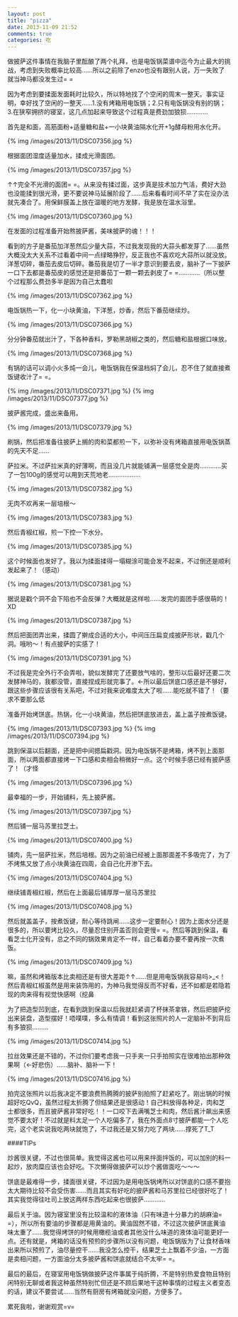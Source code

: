 ```yaml
---
layout: post
title: "pizza"
date: 2013-11-09 21:52
comments: true
categories: 吃
---
```

做披萨这件事情在我脑子里酝酿了两个礼拜，也是电饭锅菜谱中迄今为止最大的挑战，考虑到失败概率比较高……所以之前除了enzo也没有跟别人说，万一失败了就当神马都没发生过= =

因为考虑到要揉面发面耗时比较久，所以特地找了个空闲的周末一整天。事实证明，幸好找了空闲的一整天……1.没有烤箱用电饭锅；2.只有电饭锅没有别的锅；3.在狭窄拥挤的寝室，这几点加起来导致这个过程真是费劲加狼狈…………

首先是和面，高筋面粉+适量糖和盐+一小块黄油隔水化开+1g酵母粉用水化开。

{% img /images/2013/11/DSC07356.jpg %}

根据面团湿度适量加水，揉成光滑面团。

{% img /images/2013/11/DSC07357.jpg %}

↑↑完全不光滑的面团= =。从来没有揉过面，这步真是技术加力气活，费好大劲也没能揉到很光滑，更不要说神马延展阶段了……后来看看时间不早了实在没办法就先凑合了。用保鲜膜盖上放在温暖的地方发酵，我是放在温水浴里。

{% img /images/2013/11/DSC07360.jpg %}

在发面的过程准备开始熬披萨酱，美味披萨的魂！！！

看到的方子是番茄加洋葱然后少量大蒜，不过我发现我的大蒜头都发芽了……虽然大概没太大关系不过看着中间一点绿略狰狞，反正我也不喜欢吃大蒜所以就没放。洋葱切碎，番茄去皮后切碎。番茄我是切了一半才意识到要去皮，脑补了一下披萨一口下去都是番茄皮的感觉还是把番茄丁一颗一颗去剥皮了= =…………（所以整个过程那么费劲多半是因为自己太蠢啦

{% img /images/2013/11/DSC07362.jpg %}

电饭锅热一下，化一小块黄油，下洋葱，炒香，然后下番茄继续炒。

{% img /images/2013/11/DSC07366.jpg %}

分分钟番茄就出汁了，下各种香料，罗勒黑胡椒之类的，然后糖和盐根据口味放。

{% img /images/2013/11/DSC07368.jpg %}

有锅的话可以调小火多炖一会儿，电饭锅我在保温档焖了会儿，忍不住了就直接煮饭键收汁了= =。

{% img /images/2013/11/DSC07371.jpg %}
{% img /images/2013/11/DSC07377.jpg %}

披萨酱完成，盛出来备用。

{% img /images/2013/11/DSC07379.jpg %}

刷锅，然后把准备往披萨上搁的肉和菜都煎一下，以弥补没有烤箱直接用电饭锅蒸的先天不足……

萨拉米。不过萨拉米真的好薄啊，而且没几片就能铺满一层感觉全是肉…………买了一包100g的感觉可以用到天荒地老………………

{% img /images/2013/11/DSC07382.jpg %}

无肉不欢再来一层培根〜

{% img /images/2013/11/DSC07383.jpg %}

然后青椒红椒，煎一下控一下水分。

{% img /images/2013/11/DSC07385.jpg %}

这个时候面也发好了。我以为揉面揉得一塌糊涂可能会发不起来，不过倒还是顺利发起来了！（感动）

{% img /images/2013/11/DSC07381.jpg %}

据说是戳个洞不会下陷也不会反弹？大概就是这样啦……发完的面团手感很萌的！XD

{% img /images/2013/11/DSC07387.jpg %}

然后把面团弄出来，揉圆了擀成合适的大小，中间压压扁变成披萨形状，戳几个洞。哦哟〜！有点披萨的实感了！

{% img /images/2013/11/DSC07391.jpg %}

不过我是完全外行不会弄啦，貌似发酵完了还要放气啥的，整形以后最好还要二次发酵神马的，我都没管，直接捏成形就完事了。←所以最后饼底口感还是不够好，跟这些步骤应该很有关系吧，不过对我来说难度太大了啦……能吃就不错了！（要求不要那么低

准备开始烤饼底。热锅，化一小块黄油，然后把饼底放进去，盖上盖子按煮饭键。

{% img /images/2013/11/DSC07393.jpg %}
{% img /images/2013/11/DSC07394.jpg %}

跳到保温以后翻面，还是把中间摁扁戳洞。因为电饭锅不是烤箱，烤不到上面那面，所以两面都直接烤一下口感和卖相会稍微好一点。这个时候手感已经有披萨感了！（才怪

{% img /images/2013/11/DSC07396.jpg %}

最幸福的一步，开始铺料，先上披萨酱。

{% img /images/2013/11/DSC07397.jpg %}

然后铺一层马苏里拉芝士。

{% img /images/2013/11/DSC07400.jpg %}

铺肉，先一层萨拉米，然后培根。因为之前油已经被上面那面差不多吸完了，为了不烤焦又放了点小块黄油在四周，会自己化开渗下去。

{% img /images/2013/11/DSC07404.jpg %}

继续铺青椒红椒，然后在上面最后铺厚厚一层马苏里拉

{% img /images/2013/11/DSC07408.jpg %}

然后就盖盖子，按煮饭键，耐心等待跳闸……这步一定要耐心！因为上面水分还是很多的，所以要烤比较久，尽量忍住别开盖否则会更慢= =。然后等跳到保温，看看芝士化开没有，总之不同的锅效果肯定不一样，自己看着办要不要再按一次煮饭。

{% img /images/2013/11/DSC07409.jpg %}

嘛，虽然和烤箱版本比卖相还是有很大差距↑↑……但是用电饭锅我容易吗>_<！然后青椒红椒虽然是用来装饰用的，为神马我觉得反而不好看，还不如都是若隐若现的肉来得有视觉快感啊（挖鼻

为了把造型凹到底，在看到跳到保温以后我就赶紧调了杯抹茶拿铁，然后把披萨挖出来装盘，造型摆好！唔噗噗，多么有情调！看到这张照片的人一定脑补不到背后有多狼狈………

{% img /images/2013/11/DSC07414.jpg %}

拉丝效果还是不错的，不过你们要考虑我一只手夹一只手拍照实在很难拍出那种效果啊（←好悲伤）……脑补、脑补一下！

{% img /images/2013/11/DSC07416.jpg %}

拍完这张照片以后我决定不要浪费热腾腾的披萨别拍照了赶紧吃了。刚出锅的时候超好吃QvQ，虽然过程太折腾了但结果还是很感动！自己料放得各种足，肉和芝士都很多，而且披萨酱非常好吃！！一口咬下去满嘴芝士和肉，然后酱汁飙出来感觉不要太好！不过就是料太足一个人吃偏多了，我在外面点8寸披萨都能一个人吃完，这个老实说我吃两块就饱了，不过我还是又努力吃了两块……撑死了T_T

####TIPs

炒酱很关键，不过也很简单。我觉得这酱也可以用来拌面拌饭的，可以加别的料一起炒，放肉糜应该也会好吃。下次懒得做披萨可以炒个酱做面吃〜〜〜

饼底是最难得一步，揉面很关键，不过因为是用电饭锅烤所以对饼底的口感不要抱太大期待比较不会受伤害……而且其实有好吃的披萨酱和马苏里拉已经很好吃了！其实我觉得往吐司上放这两样东西吃起来也很披萨…………

最后关于油。因为寝室里没有比较温和的液体油（只有味道十分暴力的胡麻油= =），所以所有要油的步骤都是用黄油的。黄油固然不错，不过这次披萨饼底黄油味太重了……我觉得烤饼的时候用橄榄油或者其他没什么味道的液体油可能更好一点。还有就是，烤箱的话没有预煎的步骤所以没有问题，电饭锅版为了让食材香味出来所以预煎了，油尽量控干……我没怎么控干，结果芝士上飘着不少油，一方面是卖相问题，一方面油分太多披萨酱和饼底就结合不太牢= =。

最后的最后，在寝室用电饭锅做披萨这件事属于纯折腾，不是特别热爱食物且特别闲特别无聊或者我这种虽然特别忙但还是不顾后果地干这种事情的过程主义者变态的话，建议不要尝试……当然有厨房有烤箱就没问题，方便多了。

累死我啦，谢谢观赏=v=